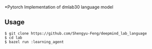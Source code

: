 
*Pytorch Implementation of dmlab30 language model

## Usage

```shell
$ git clone https://github.com/Shengyu-Feng/deepmind_lab_language
$ cd lab
$ bazel run :learning_agent
```
